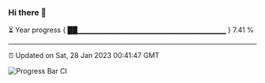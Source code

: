 ### Hi there 👋

⏳ Year progress { ██▁▁▁▁▁▁▁▁▁▁▁▁▁▁▁▁▁▁▁▁▁▁▁▁▁▁▁▁ } 7.41 %

---

⏰ Updated on Sat, 28 Jan 2023 00:41:47 GMT

![Progress Bar CI](https://github.com/Shyam-Makwana/GitHub-Actions-Demo/workflows/Progress%20Bar%20CI/badge.svg)
